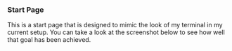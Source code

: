 ### Start Page

This is a start page that is designed to mimic the look of my terminal in my current setup. You can take a look at the screenshot below to see how well that goal has been achieved.



